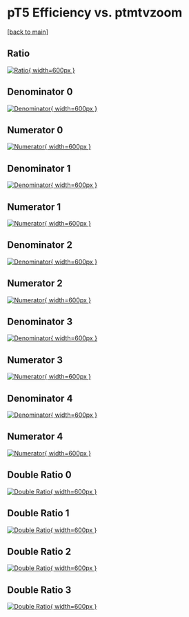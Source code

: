 # pT5 Efficiency vs. ptmtvzoom

[[back to main](./)]



## Ratio

[![Ratio](../mtv/var/pT5_base_0_1_eff_ptmtvzoom.png){ width=600px }](../mtv/var/pT5_base_0_1_eff_ptmtvzoom.pdf)

## Denominator 0

[![Denominator](../mtv/den/pT5_base_0_1_eff_ptmtvzoom_den0.png){ width=600px }](../mtv/den/pT5_base_0_1_eff_ptmtvzoom_den0.pdf)

## Numerator 0

[![Numerator](../mtv/num/pT5_base_0_1_eff_ptmtvzoom_num0.png){ width=600px }](../mtv/num/pT5_base_0_1_eff_ptmtvzoom_num0.pdf)

## Denominator 1

[![Denominator](../mtv/den/pT5_base_0_1_eff_ptmtvzoom_den1.png){ width=600px }](../mtv/den/pT5_base_0_1_eff_ptmtvzoom_den1.pdf)

## Numerator 1

[![Numerator](../mtv/num/pT5_base_0_1_eff_ptmtvzoom_num1.png){ width=600px }](../mtv/num/pT5_base_0_1_eff_ptmtvzoom_num1.pdf)

## Denominator 2

[![Denominator](../mtv/den/pT5_base_0_1_eff_ptmtvzoom_den2.png){ width=600px }](../mtv/den/pT5_base_0_1_eff_ptmtvzoom_den2.pdf)

## Numerator 2

[![Numerator](../mtv/num/pT5_base_0_1_eff_ptmtvzoom_num2.png){ width=600px }](../mtv/num/pT5_base_0_1_eff_ptmtvzoom_num2.pdf)

## Denominator 3

[![Denominator](../mtv/den/pT5_base_0_1_eff_ptmtvzoom_den3.png){ width=600px }](../mtv/den/pT5_base_0_1_eff_ptmtvzoom_den3.pdf)

## Numerator 3

[![Numerator](../mtv/num/pT5_base_0_1_eff_ptmtvzoom_num3.png){ width=600px }](../mtv/num/pT5_base_0_1_eff_ptmtvzoom_num3.pdf)

## Denominator 4

[![Denominator](../mtv/den/pT5_base_0_1_eff_ptmtvzoom_den4.png){ width=600px }](../mtv/den/pT5_base_0_1_eff_ptmtvzoom_den4.pdf)

## Numerator 4

[![Numerator](../mtv/num/pT5_base_0_1_eff_ptmtvzoom_num4.png){ width=600px }](../mtv/num/pT5_base_0_1_eff_ptmtvzoom_num4.pdf)

## Double Ratio 0

[![Double Ratio](../mtv/ratio/pT5_base_0_1_eff_ptmtvzoom_ratio0.png){ width=600px }](../mtv/ratio/pT5_base_0_1_eff_ptmtvzoom_ratio0.pdf)

## Double Ratio 1

[![Double Ratio](../mtv/ratio/pT5_base_0_1_eff_ptmtvzoom_ratio1.png){ width=600px }](../mtv/ratio/pT5_base_0_1_eff_ptmtvzoom_ratio1.pdf)

## Double Ratio 2

[![Double Ratio](../mtv/ratio/pT5_base_0_1_eff_ptmtvzoom_ratio2.png){ width=600px }](../mtv/ratio/pT5_base_0_1_eff_ptmtvzoom_ratio2.pdf)

## Double Ratio 3

[![Double Ratio](../mtv/ratio/pT5_base_0_1_eff_ptmtvzoom_ratio3.png){ width=600px }](../mtv/ratio/pT5_base_0_1_eff_ptmtvzoom_ratio3.pdf)

